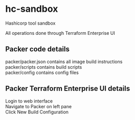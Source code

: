 # hc-sandbox
Hashicorp tool sandbox  


All operations done through Terraform Enterprise UI  

## Packer code details  

packer/packer.json contains all image build instructions  
packer/scripts contains build scripts  
packer/config contains config files  

## Packer Terraform Enterprise UI details  

Login to web interface  
Navigate to Packer on left pane  
Click New Build Configuration  
